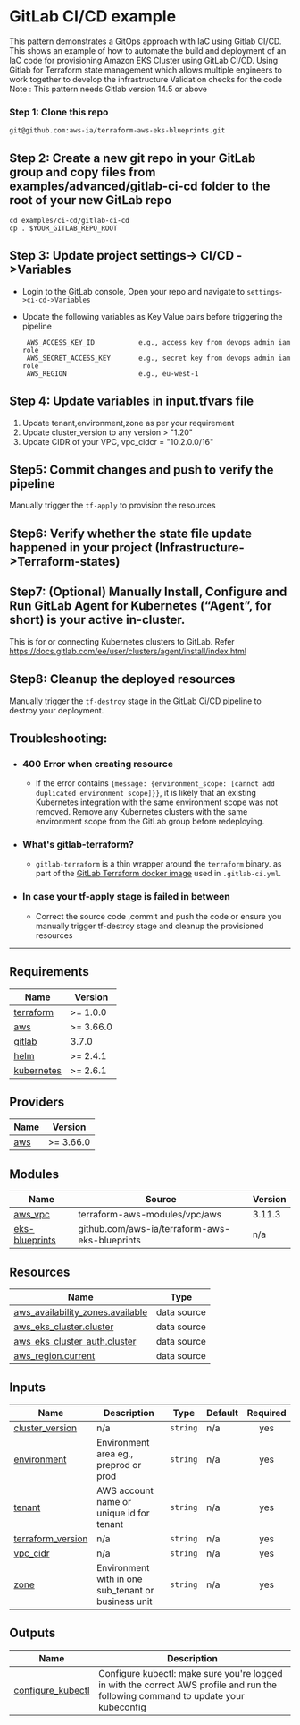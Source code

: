 # GitLab CI/CD example
This pattern demonstrates a GitOps approach with IaC using Gitlab CI/CD.
This shows an example of how to automate the build and deployment of an IaC code for provisioning Amazon EKS Cluster using GitLab CI/CD.
  Using Gitlab for Terraform state management which allows multiple engineers to work together to develop the infrastructure
  Validation checks for the code
 Note : This pattern needs Gitlab version 14.5 or above

### Step 1: Clone this repo

```
git@github.com:aws-ia/terraform-aws-eks-blueprints.git
```

## Step 2: Create a new git repo in your GitLab group and copy files from examples/advanced/gitlab-ci-cd folder to the root of your new GitLab repo
    cd examples/ci-cd/gitlab-ci-cd
    cp . $YOUR_GITLAB_REPO_ROOT

## Step 3: Update project settings-> CI/CD ->Variables
 - Login to the GitLab console, Open your repo and navigate to `settings->ci-cd->Variables`
 - Update the following variables as Key Value pairs  before triggering the pipeline

        AWS_ACCESS_KEY_ID           e.g., access key from devops admin iam role
        AWS_SECRET_ACCESS_KEY       e.g., secret key from devops admin iam role
        AWS_REGION                  e.g., eu-west-1

## Step 4: Update variables in input.tfvars file  
   1. Update tenant,environment,zone as per your requirement
   2. Update cluster_version to any version > "1.20"
   3. Update CIDR of your VPC, vpc_cidcr = "10.2.0.0/16"


## Step5: Commit changes and push to verify the pipeline
Manually trigger the `tf-apply` to provision the resources

## Step6: Verify whether the state file update happened in your project (Infrastructure->Terraform-states)

## Step7: (Optional)  Manually Install, Configure and Run GitLab Agent for Kubernetes (“Agent”, for short) is your active in-cluster.
This is for or connecting Kubernetes clusters to GitLab. Refer https://docs.gitlab.com/ee/user/clusters/agent/install/index.html
## Step8: Cleanup the deployed resources
Manually trigger the `tf-destroy` stage in the GitLab Ci/CD pipeline to destroy your deployment.

## Troubleshooting:

- ### 400 Error when creating resource

    - If the error contains `{message: {environment_scope: [cannot add duplicated environment scope]}}`, it is likely that an existing Kubernetes integration with the same environment scope was not removed. Remove any Kubernetes clusters with the same environment scope from the GitLab group before redeploying.

- ### What's gitlab-terraform?

    - `gitlab-terraform` is a thin wrapper around the `terraform` binary. as part of the [GitLab Terraform docker image](https://gitlab.com/gitlab-org/terraform-images) used in `.gitlab-ci.yml`.
- ### In case your tf-apply stage is failed in between
    -  Correct the source code ,commit and push the code  or ensure you manually trigger tf-destroy stage and cleanup the provisioned resources
---
<!--- BEGIN_TF_DOCS --->
## Requirements

| Name | Version |
|------|---------|
| <a name="requirement_terraform"></a> [terraform](#requirement\_terraform) | >= 1.0.0 |
| <a name="requirement_aws"></a> [aws](#requirement\_aws) | >= 3.66.0 |
| <a name="requirement_gitlab"></a> [gitlab](#requirement\_gitlab) | 3.7.0 |
| <a name="requirement_helm"></a> [helm](#requirement\_helm) | >= 2.4.1 |
| <a name="requirement_kubernetes"></a> [kubernetes](#requirement\_kubernetes) | >= 2.6.1 |

## Providers

| Name | Version |
|------|---------|
| <a name="provider_aws"></a> [aws](#provider\_aws) | >= 3.66.0 |

## Modules

| Name | Source | Version |
|------|--------|---------|
| <a name="module_aws_vpc"></a> [aws\_vpc](#module\_aws\_vpc) | terraform-aws-modules/vpc/aws | 3.11.3 |
| <a name="module_eks-blueprints"></a> [eks-blueprints](#module\_eks-blueprints) | github.com/aws-ia/terraform-aws-eks-blueprints | n/a |

## Resources

| Name | Type |
|------|------|
| [aws_availability_zones.available](https://registry.terraform.io/providers/hashicorp/aws/latest/docs/data-sources/availability_zones) | data source |
| [aws_eks_cluster.cluster](https://registry.terraform.io/providers/hashicorp/aws/latest/docs/data-sources/eks_cluster) | data source |
| [aws_eks_cluster_auth.cluster](https://registry.terraform.io/providers/hashicorp/aws/latest/docs/data-sources/eks_cluster_auth) | data source |
| [aws_region.current](https://registry.terraform.io/providers/hashicorp/aws/latest/docs/data-sources/region) | data source |

## Inputs

| Name | Description | Type | Default | Required |
|------|-------------|------|---------|:--------:|
| <a name="input_cluster_version"></a> [cluster\_version](#input\_cluster\_version) | n/a | `string` | n/a | yes |
| <a name="input_environment"></a> [environment](#input\_environment) | Environment area eg., preprod or prod | `string` | n/a | yes |
| <a name="input_tenant"></a> [tenant](#input\_tenant) | AWS account name or unique id for tenant | `string` | n/a | yes |
| <a name="input_terraform_version"></a> [terraform\_version](#input\_terraform\_version) | n/a | `string` | n/a | yes |
| <a name="input_vpc_cidr"></a> [vpc\_cidr](#input\_vpc\_cidr) | n/a | `string` | n/a | yes |
| <a name="input_zone"></a> [zone](#input\_zone) | Environment with in one sub\_tenant or business unit | `string` | n/a | yes |

## Outputs

| Name | Description |
|------|-------------|
| <a name="output_configure_kubectl"></a> [configure\_kubectl](#output\_configure\_kubectl) | Configure kubectl: make sure you're logged in with the correct AWS profile and run the following command to update your kubeconfig |

<!--- END_TF_DOCS --->
